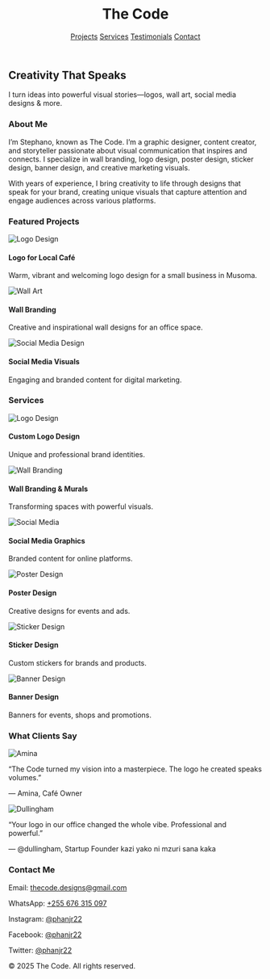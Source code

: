 <!DOCTYPE html>
<html lang="en">
<head>
  <meta charset="UTF-8" />
  <meta name="viewport" content="width=device-width, initial-scale=1.0"/>
  <title>The Code | Design Portfolio</title>
  <script src="https://cdn.tailwindcss.com"></script>
</head>
<body class="bg-gray-50 text-gray-800 font-sans">

  <!-- Header -->
  <header class="bg-white shadow p-4 flex justify-between items-center">
    <h1 class="text-xl font-bold text-indigo-600">The Code</h1>
    <nav class="space-x-4">
      <a href="#projects" class="hover:text-indigo-600">Projects</a>
      <a href="#services" class="hover:text-indigo-600">Services</a>
      <a href="#testimonials" class="hover:text-indigo-600">Testimonials</a>
      <a href="#contact" class="hover:text-indigo-600">Contact</a>
    </nav>
  </header>

  <!-- Hero Section -->
  <section class="text-center py-20 bg-indigo-100">
    <h2 class="text-4xl font-bold mb-4">Creativity That Speaks</h2>
    <p class="text-lg">I turn ideas into powerful visual stories—logos, wall art, social media designs & more.</p>
  </section>

  <!-- About Me -->
  <section class="max-w-4xl mx-auto p-6">
    <h3 class="text-2xl font-semibold mb-2">About Me</h3>
    <p>I’m Stephano, known as The Code. I’m a graphic designer, content creator, and storyteller passionate about visual communication that inspires and connects. I specialize in wall branding, logo design, poster design, sticker design, banner design, and creative marketing visuals.</p>
    <p class="mt-2">With years of experience, I bring creativity to life through designs that speak for your brand, creating unique visuals that capture attention and engage audiences across various platforms.</p>
  </section>

  <!-- Projects -->
  <section id="projects" class="bg-white py-12">
    <div class="max-w-6xl mx-auto px-6">
      <h3 class="text-2xl font-semibold mb-6">Featured Projects</h3>
      <div class="grid grid-cols-1 md:grid-cols-3 gap-6">
        <div class="bg-gray-100 p-4 rounded-lg shadow">
          <img src="images/project1.jpg" alt="Logo Design" class="rounded mb-2">
          <h4 class="font-bold">Logo for Local Café</h4>
          <p class="text-sm text-gray-600">Warm, vibrant and welcoming logo design for a small business in Musoma.</p>
        </div>
        <div class="bg-gray-100 p-4 rounded-lg shadow">
          <img src="images/project2.jpg" alt="Wall Art" class="rounded mb-2">
          <h4 class="font-bold">Wall Branding</h4>
          <p class="text-sm text-gray-600">Creative and inspirational wall designs for an office space.</p>
        </div>
        <div class="bg-gray-100 p-4 rounded-lg shadow">
          <img src="images/project3.jpg" alt="Social Media Design" class="rounded mb-2">
          <h4 class="font-bold">Social Media Visuals</h4>
          <p class="text-sm text-gray-600">Engaging and branded content for digital marketing.</p>
        </div>
      </div>
    </div>
  </section>

  <!-- Services -->
  <section id="services" class="max-w-6xl mx-auto p-6">
    <h3 class="text-2xl font-semibold mb-4">Services</h3>
    <div class="grid grid-cols-1 md:grid-cols-3 gap-6">
      <div class="bg-white p-4 rounded shadow text-center">
        <img src="images/logo-design.jpg" alt="Logo Design" class="w-full h-40 object-cover rounded mb-3">
        <h4 class="font-bold mb-1">Custom Logo Design</h4>
        <p class="text-sm text-gray-600">Unique and professional brand identities.</p>
      </div>
      <div class="bg-white p-4 rounded shadow text-center">
        <img src="images/wall-branding.jpg" alt="Wall Branding" class="w-full h-40 object-cover rounded mb-3">
        <h4 class="font-bold mb-1">Wall Branding & Murals</h4>
        <p class="text-sm text-gray-600">Transforming spaces with powerful visuals.</p>
      </div>
      <div class="bg-white p-4 rounded shadow text-center">
        <img src="images/social-media.jpg" alt="Social Media" class="w-full h-40 object-cover rounded mb-3">
        <h4 class="font-bold mb-1">Social Media Graphics</h4>
        <p class="text-sm text-gray-600">Branded content for online platforms.</p>
      </div>
      <div class="bg-white p-4 rounded shadow text-center">
        <img src="images/poster.jpg" alt="Poster Design" class="w-full h-40 object-cover rounded mb-3">
        <h4 class="font-bold mb-1">Poster Design</h4>
        <p class="text-sm text-gray-600">Creative designs for events and ads.</p>
      </div>
      <div class="bg-white p-4 rounded shadow text-center">
        <img src="images/sticker.jpg" alt="Sticker Design" class="w-full h-40 object-cover rounded mb-3">
        <h4 class="font-bold mb-1">Sticker Design</h4>
        <p class="text-sm text-gray-600">Custom stickers for brands and products.</p>
      </div>
      <div class="bg-white p-4 rounded shadow text-center">
        <img src="images/banner.jpg" alt="Banner Design" class="w-full h-40 object-cover rounded mb-3">
        <h4 class="font-bold mb-1">Banner Design</h4>
        <p class="text-sm text-gray-600">Banners for events, shops and promotions.</p>
      </div>
    </div>
  </section>

  <!-- Testimonials -->
  <section id="testimonials" class="bg-indigo-50 py-10">
    <div class="max-w-4xl mx-auto px-6">
      <h3 class="text-2xl font-semibold mb-6">What Clients Say</h3>
      <div class="space-y-4">
        <div class="bg-white p-4 rounded shadow flex items-start gap-4">
          <img src="images/client1.jpg" alt="Amina" class="w-16 h-16 rounded-full object-cover">
          <div>
            <p class="italic">“The Code turned my vision into a masterpiece. The logo he created speaks volumes.”</p>
            <p class="mt-2 font-semibold">— Amina, Café Owner</p>
          </div>
        </div>
        <div class="bg-white p-4 rounded shadow flex items-start gap-4">
          <img src=".jpg" alt="Dullingham" class="w-16 h-16 rounded-full object-cover">
          <div>
            <p class="italic">“Your logo in our office changed the whole vibe. Professional and powerful.”</p>
            <p class="mt-2 font-semibold">— @dullingham, Startup Founder kazi yako ni mzuri sana kaka </p>
          </div>
        </div>
      </div>
    </div>
  </section>

  <!-- Contact -->
  <section id="contact" class="max-w-4xl mx-auto p-6">
    <h3 class="text-2xl font-semibold mb-4">Contact Me</h3>
    <p>Email: <a href="mailto: codet1033@gmail.com" class="text-indigo-600">thecode.designs@gmail.com</a></p>
    <p>WhatsApp: <a href="https://wa.me/255676315097" class="text-indigo-600">+255 676 315 097</a></p>
    <p>Instagram: <a href="https://instagram.com/phanjr22" class="text-indigo-600">@phanjr22</a></p>
    <p>Facebook: <a href="https://facebook.com/phanjr22" class="text-indigo-600">@phanjr22</a></p>
    <p>Twitter: <a href="https://twitter.com/phanjr22" class="text-indigo-600">@phanjr22</a></p>
  </section>

  <!-- Footer -->
  <footer class="text-center py-6 text-sm text-gray-500">
    © 2025 The Code. All rights reserved.
  </footer>

</body>
</html>
